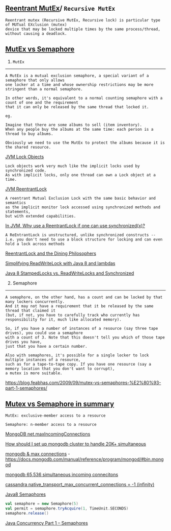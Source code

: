 [Reentrant MutEx](https://en.wikipedia.org/wiki/Reentrant_mutex)/ `Recursive MutEx`
----------------------------------------------------------------------------------

```
Reentrant mutex (Recursive MutEx, Recursive lock) is particular type of MUTual EXclusion (mutex)
device that may be locked multiple times by the same process/thread, 
without causing a deadlock.
```

[MutEx vs Semaphore](http://stackoverflow.com/questions/4039899/when-should-we-use-mutex-and-when-should-we-use-semaphore)
----------------------

1. `MutEx`
--------

```
A MutEx is a mutual exclusion semaphore, a special variant of a semaphore that only allows
one locker at a time and whose ownership restrictions may be more stringent than a normal semaphore.

In other words, it's equivalent to a normal counting semaphore with a count of one and the requirement
that it can only be released by the same thread that locked it.
```

```
eg.

Imagine that there are some albums to sell (item inventory).
When any people buy the albums at the same time: each person is a thread to buy albums.

Obviously we need to use the MutEx to protect the albums because it is the shared resource.
```


[JVM Lock Objects](https://docs.oracle.com/javase/tutorial/essential/concurrency/newlocks.html)

```
Lock objects work very much like the implicit locks used by synchronized code. 
As with implicit locks, only one thread can own a Lock object at a time.
```

[JVM ReentrantLock](https://docs.oracle.com/javase/7/docs/api/java/util/concurrent/locks/ReentrantLock.html)

```
A reentrant Mutual Exclusion Lock with the same basic behavior and semantics
as the implicit monitor lock accessed using synchronized methods and statements,
but with extended capabilities.
```

[In JVM, Why use a ReentrantLock if one can use synchronized(x)?](http://stackoverflow.com/a/11821900/432903)

```
A ReEntrantLock is unstructured, unlike synchronized constructs -- 
i.e. you don't need to use a block structure for locking and can even hold a lock across methods
```

[ReentrantLock and the Dining Philosophers](https://dzone.com/articles/reentrantlock-and-dining-philo)

[Simplifying ReadWriteLock with Java 8 and lambdas](http://www.nurkiewicz.com/2014/03/simplifying-readwritelock-with-java-8.html)

[Java 8 StampedLocks vs. ReadWriteLocks and Synchronized](http://blog.takipi.com/java-8-stampedlocks-vs-readwritelocks-and-synchronized/)

2. Semaphore
------------

```
A semaphore, on the other hand, has a count and can be locked by that many lockers concurrently. 
And it may not have a requirement that it be released by the same thread that claimed it 
(but, if not, you have to carefully track who currently has responsibility for it, much like allocated memory).

So, if you have a number of instances of a resource (say three tape drives), you could use a semaphore 
with a count of 3. Note that this doesn't tell you which of those tape drives you have, 
just that you have a certain number.

Also with semaphores, it's possible for a single locker to lock multiple instances of a resource, 
such as for a tape-to-tape copy. If you have one resource (say a memory location that you don't want to corrupt), 
a mutex is more suitable.
```

https://blog.feabhas.com/2009/09/mutex-vs-semaphores-%E2%80%93-part-1-semaphores/

[Mutex vs Semaphore in summary](http://stackoverflow.com/a/40282/432903)
--------

```
MutEx: exclusive-member access to a resource

Semaphore: n-member access to a resource
```


[MongoDB net.maxIncomingConnections](https://docs.mongodb.com/manual/reference/configuration-options/#net.maxIncomingConnections)

[How should I set up mongodb cluster to handle 20K+ simultaneous](http://stackoverflow.com/a/7867693/432903)

[mongodb & max connections](http://stackoverflow.com/a/8439729/432903) - https://docs.mongodb.com/manual/reference/program/mongod/#bin.mongod

[mongodb 65,536 simultaneous incoming connecitons](https://docs.mongodb.com/manual/reference/configuration-options/#net.maxIncomingConnections)

[cassandra native_transport_max_concurrent_connections = -1 (infinity)](http://docs.datastax.com/en/cassandra/2.1/cassandra/configuration/configCassandra_yaml_r.html?scroll=reference_ds_qfg_n1r_1k__native_transport_max_threads)

[Java8 Semaphores](http://winterbe.com/posts/2015/04/30/java8-concurrency-tutorial-synchronized-locks-examples/)

```scala
val semaphore = new Semaphore(5)
val permit = semaphore.tryAcquire(1, TimeUnit.SECONDS)
semaphore.release()
```

[Java Concurrency Part 1 – Semaphores](http://www.obsidianscheduler.com/blog/java-concurrency-part-1-semaphores/)
